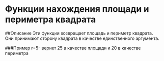 # Функции нахождения площади и периметра квадрата

##Описание
Эти функции возвращает площадь и периметр квадрата. Они принимают сторону квадрата в качестве единственного аргумента.

###Пример
r=5- вернет 25 в качестве площади и 20 в качестве периметра